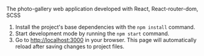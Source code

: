 The photo-gallery web application developed with React, React-router-dom, SCSS
1. Install the project's base dependencies with the `npm install` command.
2. Start development mode by running the `npm start` command.
3. Go to [http://localhost:3000](http://localhost:3000) in your browser.
   This page will automatically reload after saving changes to
   project files.
